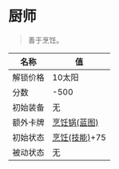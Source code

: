 # 厨师  
> 善于烹饪。  
  
名称  |  值  
----  |  ----  
解锁价格  |  10太阳  
分数  |  -500  
初始装备  |  无  
额外卡牌  |  [烹饪锅(蓝图)](Bp_CookingPot.md)  
初始状态  |  [烹饪(技能)](Skill_Cooking.md)+75  
被动状态  |  无  
